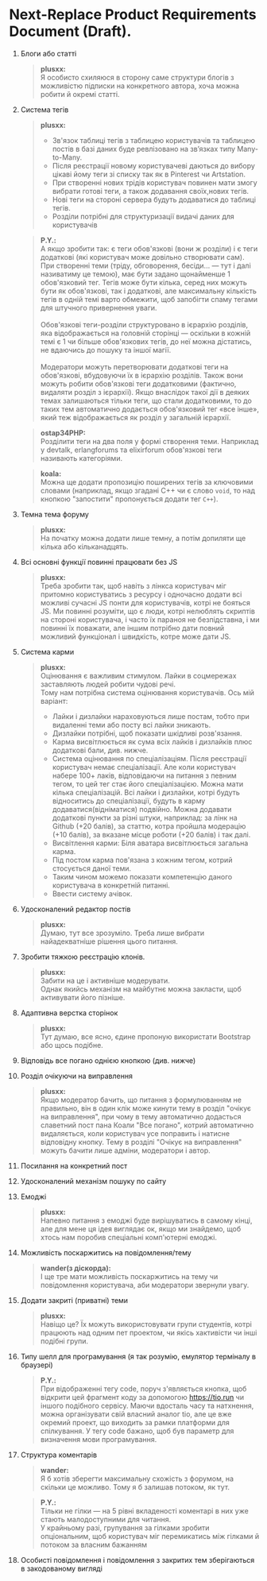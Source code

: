 # Next-Replace Product Requirements Document (Draft).

1. Блоги або статті
    > **plusxx:**<br>
    > Я особисто схиляюся в сторону саме структури блогів з можливістю підписки на конкретного автора, хоча можна робити й окремі статті.
2. Система тегів
    > **plusxx:** <br>
    > * Зв'язок таблиці тегів з таблицею користувачів та таблицею постів в  базі даних буде ревлізовано на зв’язках типу Many-to-Many.
    > * Після реєстрації новому користувачеві даються до вибору цікаві йому теги зі списку так як в Pinterest чи Artstation.
    > * При створенні нових трідів користувач повинен мати змогу вибрати готові теги, а також додавання своїх,нових тегів.
    > * Нові теги на стороні сервера будуть додаватися до таблиці тегів.
    > * Розділи потрібні для структуризації видачі  даних для користувачів

    > **P.Y.:** <br>
    > А якщо зробити так: є теги обов'язкові (вони ж розділи) і є теги додаткові (які користувач може довільно створювати сам). При створенні теми (тріду, обговорення, бесіди... — тут і далі називатиму це темою),
    > має бути задано щонайменше 1 обов'язковий тег. Тегів може бути кілька, серед них можуть бути як обов'язкові, так і додаткові, але максимальну кількість тегів в одній темі варто обмежити, щоб запобігти спаму тегами для штучного привернення уваги. <br><br>
    > Обов'язкові теги-розділи структуровано в ієрархію розділів, яка відображається на головній сторінці — оскільки в кожній темі є 1 чи більше обов'язкових тегів, до неї можна дістатись, не вдаючись до пошуку та іншої магії. <br><br>
    > Модератори можуть перетворювати додаткові теги на обов'язкові, вбудовуючи їх в ієрархію розділів. Також вони можуть робити обов'язкові теги додатковими (фактично, видаляти розділ з ієрархії).
    > Якщо внаслідок такої дії в деяких темах залишаються тільки теги, що стали додатковими, то до таких тем автоматично додається обов'язковий тег «все інше», який теж відображається як розділ у загальній ієрархії.

    > **ostap34PHP:** <br>
    > Розділити теги на два поля у формі створення теми.
    > Наприклад у devtalk, erlangforums та elixirforum обов'язкові теги називають категоріями.<br>

    > **koala:** <br>
    > Можна ще додати пропозицію поширених тегів за ключовими словами (наприклад, якщо згадані C++ чи є слово 
    > `void`, то над кнопкою "запостити" пропонується додати тег `C++`).
4. Темна тема форуму
    > **plusxx:** <br>
    > На початку можна додати лише темну, а потім допиляти ще кілька або кільканадцять.
5. Всі основні функції повинні працювати без JS
    > **plusxx:** <br>
    > Треба зробити так, щоб навіть з лінкса користувач міг притомно користуватись з ресурсу
      і одночасно додати всі можливі сучасні JS понти для користувачів, котрі не бояться JS.
      Ми повинні розуміти, що є люди, котрі нелюблять скриптів на стороні користувача,
      і часто їх параноя не безпідставна, і ми повинні їх поважати, але іншим потрібно дати
      повний можливий функціонал і швидкість, котре може дати JS.
6. Система карми
    > **plusxx:** <br>
    > Оцінювання є важливим стимулом. Лайки в соцмережах заставляють людей робити чудові речі. <br>
    > Тому нам потрібна система оцінювання користувачів. Ось мій варіант: <br>
    > * Лайки і дизлайки нараховуються лише постам, тобто при видаленні теми або посту всі лайки зникають.
    > * Дизлайки потрібні, щоб показати шкідливі розв'язання.
    > * Карма висвітлюється як сума всіх лайків і дизлайків плюс додаткові бали, див. нижче.
    > * Система оцінювання по спеціалізаціям. Після реєстрації користувач немає спеціалізації.
        Але коли користувач набере 100+ лаків, відповідаючи на питання з певним тегом, то цей тег стає його спеціалізацією.
        Можна мати кілька спеціалізацій.
        Всі лайки і дизлайки, котрі будуть відноситись до спеціалізації, будуть в карму додаватися(відніматися) подвійно.
        Можна додавати додаткові пункти за різні штуки, наприклад:
        за лінк на Github (+20 балів), за статтю, котра пройшла модерацію (+10 балів), за вказане місце роботи (+20 балів) і так далі.
    > * Висвітлення карми: Біля аватара висвітлюється загальна карма.
    > * Під постом карма пов'язана з кожним тегом, котрий стосується даної теми.
    > * Таким чином можемо показати компетенцію даного користувача в конкретній питанні.
    > * Ввести систему ачівок.
7. Удосконалений редактор постів
    > **plusxx:** <br>
    > Думаю, тут все зрозуміло. Треба лише вибрати найадекватніше рішення цього питання.
8. Зробити тяжкою реєстрацію клонів.
    > **plusxx:** <br>
    > Забити на це і активніше модерувати.<br>
    > Однак якийсь механізм на майбутнє можна закласти, щоб активувати його пізніше.
9. Адаптивна верстка сторінок
    > **plusxx:** <br>
    > Тут думаю, все ясно, єдине пропоную використати Bootstrap або щось подібне.
10. Відповідь все погано однією кнопкою (див. нижче)
11. Розділ очікуючи на виправлення
    > **plusxx:** <br>
    > Якщо модератор бачить, що питання з формулюванням не правильно, він в один клік може кинути тему в розділ "очікує на виправлення",
      при чому в тему автоматично додасться славетний пост пана Коали "Все погано", котрий автоматично видаляється, коли користувач усе поправить і натисне відповідну кнопку.
      Тему в розділі "Очікує на виправлення" можуть бачити лише адміни, модератори і автор.
12. Посилання на конкретний пост
13. Удосконалений механізм пошуку по сайту
14. Емоджі
    > **plusxx:** <br>
    > Напевно питання з емоджі буде вирішуватись в самому кінці, але для мене ця ідея виглядає ок,
      якщо ми знайдемо, щоб хтось нам поробив спеціальні комп'ютерні емоджі.
15. Можливість поскаржитись на повідомлення/тему
    > **wander(з діскорда):** <br>
    > І ще тре мати можливість поскаржитись на тему чи повідомлення користувача, аби модератори звернули увагу.
16. Додати закриті (приватні) теми
    > **plusxx:** <br>
    > Навіщо це? Їх можуть використовувати групи студентів, котрі працюють над одним пет проектом, чи якісь хактивісти чи інші подібні групи.
17. Типу шелл для програмування (я так розумію, емулятор терміналу в браузері)
    > **P.Y.:** <br>
    > При відображенні тегу code, поруч з'являється кнопка, щоб відкрити цей фрагмент коду за допомогою
    > https://tio.run чи іншого подібного сервісу. Маючи вдосталь часу та натхнення, можна організувати свій 
    > власний аналог tio, але це вже окремий проект, що виходить за рамки платформи для спілкування.
    > У тегу code бажано, щоб був параметр для визначення мови програмування.
18. Структура коментарів
    > **wander:** <br>
    > Я б хотів зберегти максимальну схожість з форумом, на скільки це можливо. Тому я б залишав потоком, як тут.<br>

    > **P.Y.:**<br>
    > Тільки не гілки — на 5 рівні вкладеності коментарі в них уже стають малодоступними для читання.<br>
    > У крайньому разі, групування за гілками зробити опціональним, щоб користувач міг перемикатись між гілками й потоком за власним бажанням
19. Особисті повідомлення і повідомлення з закритих тем зберігаються в закодованому вигляді
